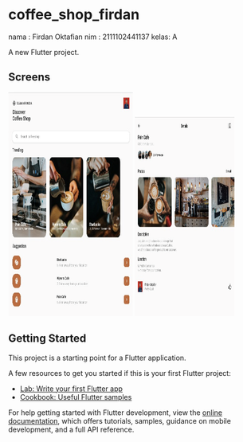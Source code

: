 # coffee_shop_firdan
nama : Firdan Oktafian
nim  : 2111102441137
kelas: A

A new Flutter project.


## Screens
<img src="screenshot/gambar1.png" alt="screen image" width="250" height="450"> <img src="screenshot/gambar2.png" alt="screen image" width="200" height="400"> 

## Getting Started

This project is a starting point for a Flutter application.

A few resources to get you started if this is your first Flutter project:

- [Lab: Write your first Flutter app](https://docs.flutter.dev/get-started/codelab)
- [Cookbook: Useful Flutter samples](https://docs.flutter.dev/cookbook)

For help getting started with Flutter development, view the
[online documentation](https://docs.flutter.dev/), which offers tutorials,
samples, guidance on mobile development, and a full API reference.
